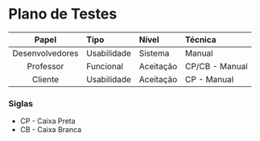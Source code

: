 # Plano de Testes

|Papel|Tipo|Nível|Técnica|
|:-------:|:---|:---|:---|
|Desenvolvedores|Usabilidade|Sistema|Manual|
|Professor|Funcional|Aceitação|CP/CB - Manual|
|Cliente|Usabilidade|Aceitação|CP - Manual|

### Siglas
* CP - Caixa Preta
* CB - Caixa Branca